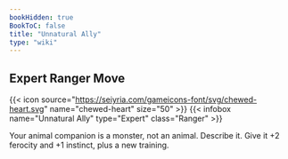 ```yaml
---
bookHidden: true
BookToC: false
title: "Unnatural Ally"
type: "wiki"
---
```

## Expert Ranger Move
{{< icon source="https://seiyria.com/gameicons-font/svg/chewed-heart.svg" name="chewed-heart" size="50" >}}
{{< infobox name="Unnatural Ally" type="Expert" class="Ranger" >}}

Your animal companion is a monster, not an animal. Describe it. Give it +2 ferocity and +1 instinct, plus a new training.
